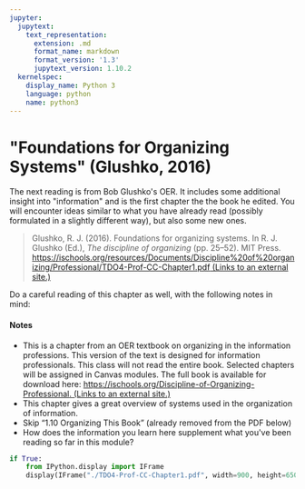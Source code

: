```yaml
---
jupyter:
  jupytext:
    text_representation:
      extension: .md
      format_name: markdown
      format_version: '1.3'
      jupytext_version: 1.10.2
  kernelspec:
    display_name: Python 3
    language: python
    name: python3
---
```


"Foundations for Organizing Systems" (Glushko, 2016)
====================================================

The next reading is from Bob Glushko's OER. It includes some additional  insight into "information" and is the first chapter the the book he edited. You will encounter ideas similar to what you have already read (possibly formulated in a slightly different way), but also some new ones. 

> Glushko, R. J. (2016). Foundations for organizing systems. In R. J. Glushko (Ed.), _The discipline of organizing_ (pp. 25–52). MIT Press. [https://ischools.org/resources/Documents/Discipline%20of%20organizing/Professional/TDO4-Prof-CC-Chapter1.pdf (Links to an external site.)](https://ischools.org/resources/Documents/Discipline%20of%20organizing/Professional/TDO4-Prof-CC-Chapter1.pdf)

Do a careful reading of this chapter as well, with the following notes in mind:

#### Notes

*   This is a chapter from an OER textbook on organizing in the information professions. This version of the text is designed for information professionals. This class will not read the entire book. Selected chapters will be assigned in Canvas modules. The full book is available for download here: [https://ischools.org/Discipline-of-Organizing-Professional. (Links to an external site.)](https://ischools.org/Discipline-of-Organizing-Professional)
*   This chapter gives a great overview of systems used in the organization of information.
*   Skip “1.10 Organizing This Book” (already removed from the PDF below)
*   How does the information you learn here supplement what you've been reading so far in this module?

```python
if True:
    from IPython.display import IFrame    
    display(IFrame("./TDO4-Prof-CC-Chapter1.pdf", width=900, height=650))
```
